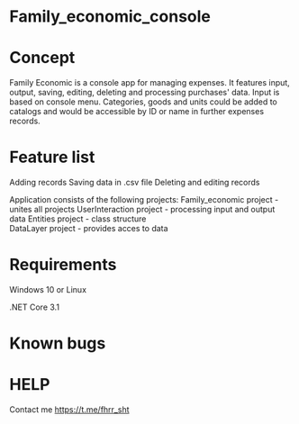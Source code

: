 # Family_economic_console
# Concept
Family Economic is a console app for managing expenses. It features input, output, saving, editing, deleting and processing purchases' data. Input is based on console menu. Categories, goods and units could be added to catalogs and would be accessible by ID or name in further expenses records.
# Feature list
Adding records
Saving data in .csv file
Deleting and editing records

Application consists of the following projects:
  Family_economic project - unites all projects
  UserInteraction project - processing input and output data
  Entities project - class structure  
  DataLayer project - provides acces to data
# Requirements
Windows 10 or Linux

.NET Core 3.1
# Known bugs
# HELP
Contact me https://t.me/fhrr_sht 

